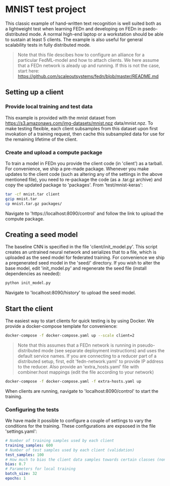 # MNIST test project
This classic example of hand-written text recognition is well suited both as a lightweight test when learning FEDn and developing on FEDn in psedo-distributed mode. A normal high-end laptop or a workstation should be able to sustain at least 5 clients. The example is also useful for general scalability tests in fully distributed mode. 

> Note that this file descibes how to configure an alliance for a particular FedML-model and how to attach clients. We here assume that a FEDn network is aleady up and running. If this is not the case, start here: https://github.com/scaleoutsystems/fedn/blob/master/README.md

## Setting up a client

### Provide local training and test data
This example is provided with the mnist dataset from https://s3.amazonaws.com/img-datasets/mnist.npz data/mnist.npz.
To make testing flexible, each client subsamples from this dataset upon first invokation of a training request, then cache this subsampled data for use for the remaining lifetime of the client. 

### Create and upload a compute package
To train a model in FEDn you provide the client code (in 'client') as a tarball. For convenience, we ship a pre-made package. Whenever you make updates to the client code (such as altering any of the settings in the above mentioned file), you need to re-package the code (as a .tar.gz archive) and copy the updated package to 'packages'. From 'test/mnist-keras':

```bash
tar -cf mnist.tar client
gzip mnist.tar
cp mnist.tar.gz packages/
```

Navigate to 'https://localhost:8090/control' and follow the link to upload the compute package. 
 
## Creating a seed model
The baseline CNN is specified in the file 'client/init_model.py'. This script creates an untrained neural network and serializes that to a file, which is uploaded as the seed model for federated training. For convenience we ship a pregenerated seed model in the 'seed/' directory. If you wish to alter the base model, edit 'init_model.py' and regenerate the seed file (install dependencies as needed):

```bash
python init_model.py 
```

Navigate to 'localhost:8090/history' to upload the seed model. 

## Start the client
The easiest way to start clients for quick testing is by using Docker. We provide a docker-compose template for convenience:

```bash
docker-compose -f docker-compose.yaml up --scale client=2 
```

> Note that this assumes that a FEDn network is running in pseudo-distributed mode (see separate deployment instructions) and uses the default service names. If you are connecting to a reducer part of a distributed setup, first, edit 'fedn-network.yaml' to provide IP address to the reducer. Also provide an 'extra_hosts.yaml' file with combiner:host mappings (edit the file according to your network)

```bash
docker-compose -f docker-compose.yaml -f extra-hosts.yaml up 
```

When clients are running, navigate to 'localhost:8090/control' to start the training. 

### Configuring the tests
We have made it possible to configure a couple of settings to vary the conditions for the training. These configurations are expsosed in the file 'settings.yaml': 

```yaml 
# Number of training samples used by each client
training_samples: 600
# Number of test samples used by each client (validation)
test_samples: 100
# How much to bias the client data samples towards certain classes (non-IID data partitions)
bias: 0.7
# Parameters for local training
batch_size: 32
epochs: 1
```
